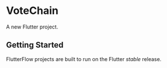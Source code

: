 # VoteChain

A new Flutter project.

## Getting Started

FlutterFlow projects are built to run on the Flutter _stable_ release.
